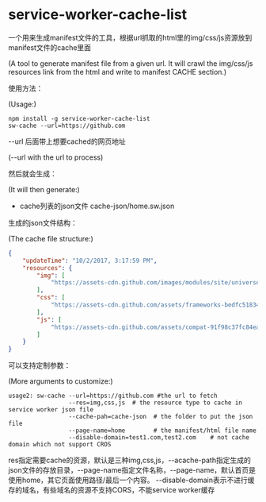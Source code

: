 # service-worker-cache-list

一个用来生成manifest文件的工具，根据url抓取的html里的img/css/js资源放到manifest文件的cache里面

(A tool to generate manifest file from a given url. It will crawl the img/css/js resources link from the html and write to manifest CACHE section.)


使用方法：

(Usage:)

```shell
npm install -g service-worker-cache-list
sw-cache --url=https://github.com
```

--url 后面带上想要cached的网页地址

(--url with the url to process)


然后就会生成：

(It will then generate:)


* cache列表的json文件 cache-json/home.sw.json 


生成的json文件结构：

(The cache file structure:)


```json
{
    "updateTime": "10/2/2017, 3:17:59 PM",
    "resources": {
        "img": [
            "https://assets-cdn.github.com/images/modules/site/universe-octoshop.png"
        ],
        "css": [
            "https://assets-cdn.github.com/assets/frameworks-bedfc518345498ab3204d330c1727cde7e733526a09cd7df6867f6a231565091.css"
        ],
        "js": [
            "https://assets-cdn.github.com/assets/compat-91f98c37fc84eac24836eec2567e9912742094369a04c4eba6e3cd1fa18902d9.js"
        ]
    }
}
``` 

可以支持定制参数：

(More arguments to customize:)

```
usage2: sw-cache --url=https://github.com #the url to fetch
                 --res=img,css,js  # the resource type to cache in service worker json file
                 --cache-pah=cache-json  # the folder to put the json file
                 --page-name=home        # the manifest/html file name
                 --disable-domain=test1.com,test2.com    # not cache domain which not support CROS
```

res指定需要cache的资源，默认是三种img,css,js，--acache-path指定生成的json文件的存放目录，--page-name指定文件名称，--page-name，默认首页是使用home，其它页面使用路径/最后一个内容。 --disable-domain表示不进行缓存的域名，有些域名的资源不支持CORS，不能service worker缓存



